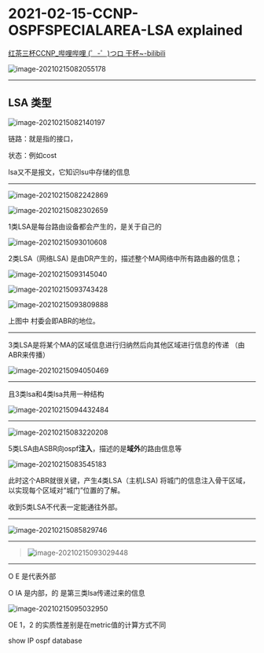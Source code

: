 # 2021-02-15-CCNP-OSPFSPECIALAREA-LSA explained

[红茶三杯CCNP_哔哩哔哩 (゜-゜)つロ 干杯~-bilibili](https://www.bilibili.com/video/BV12W411k7ee?p=15&spm_id_from=pageDriver)

![image-20210215082055178](2021-02-15-CCNP-OSPFSPECIALAREA-LSA%20explained.assets/image-20210215082055178.png)

---

## LSA 类型

![image-20210215082140197](2021-02-15-CCNP-OSPFSPECIALAREA-LSA%20explained.assets/image-20210215082140197.png)

链路：就是指的接口，

状态：例如cost

lsa又不是报文，它知识lsu中存储的信息

---

![image-20210215082242869](2021-02-15-CCNP-OSPFSPECIALAREA-LSA%20explained.assets/image-20210215082242869.png)

![image-20210215082302659](2021-02-15-CCNP-OSPFSPECIALAREA-LSA%20explained.assets/image-20210215082302659.png)

1类LSA是每台路由设备都会产生的，是关于自己的

![image-20210215093010608](2021-02-15-CCNP-OSPFSPECIALAREA-LSA%20explained.assets/image-20210215093010608.png)

2类LSA（网络LSA) 是由DR产生的，描述整个MA网络中所有路由器的信息；

![image-20210215093145040](2021-02-15-CCNP-OSPFSPECIALAREA-LSA%20explained.assets/image-20210215093145040.png)

![image-20210215093743428](2021-02-15-CCNP-OSPFSPECIALAREA-LSA%20explained.assets/image-20210215093743428.png)

![image-20210215093809888](2021-02-15-CCNP-OSPFSPECIALAREA-LSA%20explained.assets/image-20210215093809888.png)

上图中 村委会即ABR的地位。

---



3类LSA是将某个MA的区域信息进行归纳然后向其他区域进行信息的传递 （由ABR来传播）

![image-20210215094050469](2021-02-15-CCNP-OSPFSPECIALAREA-LSA%20explained.assets/image-20210215094050469.png)

---



且3类lsa和4类lsa共用一种结构

![image-20210215094432484](2021-02-15-CCNP-OSPFSPECIALAREA-LSA%20explained.assets/image-20210215094432484.png)

---

![image-20210215083220208](2021-02-15-CCNP-OSPFSPECIALAREA-LSA%20explained.assets/image-20210215083220208.png)

5类LSA由ASBR向ospf**注入**，描述的是**域外**的路由信息等

![image-20210215083545183](2021-02-15-CCNP-OSPFSPECIALAREA-LSA%20explained.assets/image-20210215083545183.png)

此时这个ABR就很关键，产生4类LSA（主机LSA) 将城门的信息注入骨干区域，以实现每个区域对“城门”位置的了解。

收到5类LSA不代表一定能通往外部。

---

![image-20210215085829746](2021-02-15-CCNP-OSPFSPECIALAREA-LSA%20explained.assets/image-20210215085829746.png)

---



> ![image-20210215093029448](2021-02-15-CCNP-OSPFSPECIALAREA-LSA%20explained.assets/image-20210215093029448.png)



---



O E 是代表外部

O IA 是内部，的 是第三类lsa传递过来的信息

![image-20210215095032950](2021-02-15-CCNP-OSPFSPECIALAREA-LSA%20explained.assets/image-20210215095032950.png)

OE 1，2 的实质性差别是在metric值的计算方式不同

show IP ospf database